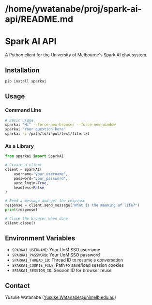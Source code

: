 <!-- ---
!-- Timestamp: 2025-03-28 09:36:30
!-- Author: ywatanabe
!-- File: /home/ywatanabe/proj/spark-ai-api/README.md
!-- --- -->

# /home/ywatanabe/proj/spark-ai-api/README.md
# Spark AI API

A Python client for the University of Melbourne's Spark AI chat system.

## Installation

```bash
pip install sparkai
```

## Usage

### Command Line

```bash
# Basic usage
sparkai "Hi" --force-new-browser --force-new-window
sparkai "Your question here"
sparkai -i /path/to/input/text/file.txt
```

### As a Library

```python
from sparkai import SparkAI

# Create a client
client = SparkAI(
    username="your_username",
    password="your_password",
    auto_login=True,
    headless=False
)

# Send a message and get the response
response = client.send_message("What is the meaning of life?")
print(response)

# Close the browser when done
client.close()
```
## Environment Variables

- `SPARKAI_USERNAME`: Your UoM SSO username
- `SPARKAI_PASSWORD`: Your UoM SSO password
- `SPARKAI_THREAD_ID`: Thread ID to resume a conversation
- `SPARKAI_COOKIE_FILE`: Path to save/load session cookies
- `SPARKAI_SESSION_ID`: Session ID for browser reuse

## Contact
Yusuke Watanabe (Yusuke.Watanabe@unimelb.edu.au)

<!-- EOF -->